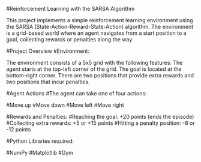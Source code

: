 #Reinforcement Learning with the SARSA Algorithm

This project implements a simple reinforcement learning environment using the SARSA (State-Action-Reward-State-Action) algorithm. The environment is a grid-based world where an agent navigates from a start position to a goal, collecting rewards or penalties along the way.

#Project Overview
#Environment:

The environment consists of a 5x5 grid with the following features:
The agent starts at the top-left corner of the grid.
The goal is located at the bottom-right corner.
There are two positions that provide extra rewards and two positions that incur penalties.

#Agent Actions
#The agent can take one of four actions:

#Move up
#Move down
#Move left
#Move right

#Rewards and Penalties:
#Reaching the goal: +20 points (ends the episode)
#Collecting extra rewards: +5 or +15 points
#Hitting a penalty position: -8 or -12 points



#Python Libraries required:

#NumPy
#Matplotlib
#Gym

